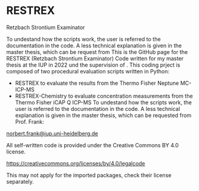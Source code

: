 # RESTREX
Retzbach Strontium Examinator


To undestand how the scripts work, the user is referred to the documentation in the code. A less technical explanation is given in the master thesis, which can be request from 
This is the GitHub page for the RESTREX (Retzbach Strontium Examinator) Code written for my master thesis at the IUP in 2022 und the supervision of . This coding prject is composed of two procedural evaluation scripts written in Python:
- RESTREX to evaluate the results from the Thermo Fisher Neptune MC-ICP-MS
- RESTREX-Chemistry to evaluate concentration measurements from the Thermo Fisher iCAP Q ICP-MS
To undestand how the scripts work, the user is referred to the documentation in the code. A less technical explanation is given in the master thesis, which can be requested from Prof. Frank:

norbert.frank@iup.uni-heidelberg.de


All self-written code is provided under the Creative Commons BY 4.0 license.

https://creativecommons.org/licenses/by/4.0/legalcode

This may not apply for the imported packages, check their license separately.
